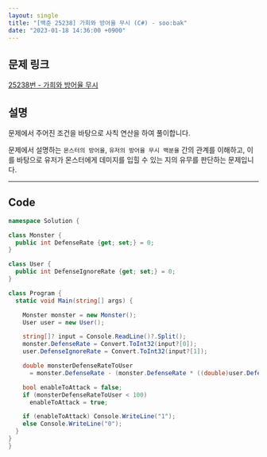 ```yaml
---
layout: single
title: "[백준 25238] 가희와 방어율 무시 (C#) - soo:bak"
date: "2023-01-18 14:36:00 +0900"
---
```


## 문제 링크
  [25238번 - 가희와 방어율 무시](https://www.acmicpc.net/problem/25238)

## 설명
  문제에서 주어진 조건을 바탕으로 사칙 연산을 하여 풀이합니다.


  문제에서 설명하는 `몬스터의 방어율`, `유저의 방어율 무시 백분율` 간의 관계를 이해하고, 이를 바탕으로 유저가 몬스터에게 데미지를 입힐 수 있는 지의 유무를 판단하는 문제입니다.


- - -

## Code
  ```c#
namespace Solution {

  class Monster {
    public int DefenseRate {get; set;} = 0;
  }

  class User {
    public int DefenseIgnoreRate {get; set;} = 0;
  }

  class Program {
    static void Main(string[] args) {

      Monster monster = new Monster();
      User user = new User();

      string[]? input = Console.ReadLine()?.Split();
      monster.DefenseRate = Convert.ToInt32(input?[0]);
      user.DefenseIgnoreRate = Convert.ToInt32(input?[1]);

      double monsterDefenseRateToUser
        = monster.DefenseRate - (monster.DefenseRate * ((double)user.DefenseIgnoreRate / 100));

      bool enableToAttack = false;
      if (monsterDefenseRateToUser < 100)
        enableToAttack = true;

      if (enableToAttack) Console.WriteLine("1");
      else Console.WriteLine("0");
    }
  }
}
  ```

